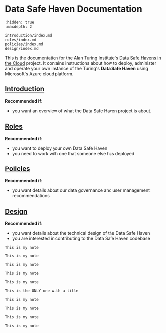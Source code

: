 # Data Safe Haven Documentation

```{toctree}
:hidden: true
:maxdepth: 2

introduction/index.md
roles/index.md
policies/index.md
design/index.md
```

This is the documentation for the Alan Turing Institute's [Data Safe Havens in the Cloud](https://www.turing.ac.uk/research/research-projects/data-safe-havens-cloud) project.
It contains instructions about how to deploy, administer and operate your own instance of the Turing's **Data Safe Haven** using Microsoft's Azure cloud platform.

## [Introduction](introduction/index.md)

**Recommended if**:

- you want an overview of what the Data Safe Haven project is about.

## [Roles](roles/index.md)

**Recommended if**:

- you want to deploy your own Data Safe Haven
- you need to work with one that someone else has deployed

## [Policies](policies/index.md)

**Recommended if**:

- you want details about our data governance and user management recommendations

## [Design](design/index.md)

**Recommended if**:

- you want details about the technical design of the Data Safe Haven
- you are interested in contributing to the Data Safe Haven codebase





<!-- YELLOW -->
```{attention}
This is my note
```

```{caution}
This is my note
```

```{warning}
This is my note
```

<!-- RED -->
```{danger}
This is my note
```

```{error}
This is my note
```

<!-- BLUE -->
```{admonition} This is my title
This is the ONLY one with a title
```

```{note}
This is my note
```

<!-- GREEN -->
```{hint}
This is my note
```

```{important}
This is my note
```

```{tip}
This is my note
```


